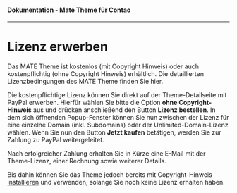 #### Dokumentation - Mate Theme für Contao

---

# Lizenz erwerben

Das MATE Theme ist kostenlos \(mit Copyright Hinweis\) oder auch kostenpflichtig \(ohne Copyright Hinweis\) erhältlich. Die detaillierten Lizenzbedingungen des MATE Theme finden Sie hier.

Die kostenpflichtige Lizenz können Sie direkt auf der Theme-Detailseite mit PayPal erwerben. Hierfür wählen Sie bitte die Option **ohne Copyright-Hinweis** aus und drücken anschließend den Button **Lizenz bestellen**. In dem sich öffnenden Popup-Fenster können Sie nun zwischen der Lizenz für eine einzelne Domain \(inkl. Subdomains\) oder der Unlimited-Domain-Lizenz wählen. Wenn Sie nun den Button **Jetzt kaufen** betätigen, werden Sie zur Zahlung zu PayPal weitergeleitet.

Nach erfolgreicher Zahlung erhalten Sie in Kürze eine E-Mail mit der Theme-Lizenz, einer Rechnung sowie weiterer Details.

Bis dahin können Sie das Theme jedoch bereits mit Copyright-Hinweis [installieren](/mate-theme/installation.md) und verwenden, solange Sie noch keine Lizenz erhalten haben.

